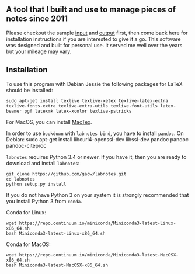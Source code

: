 ## A tool that I built and use to manage pieces of notes since 2011

Please checkout the sample [input](https://github.com/gaow/labnotes/blob/master/vignette/example.notes) and [output](http://bioinformatics.org/labnotes) first, then come back here for installation instructions if you are interested to give it a go. This software was designed and built for personal use. It served me well over the years but your mileage may vary.

## Installation

To use this program with Debian Jessie the following packages for LaTeX should be installed:
```
sudo apt-get install texlive texlive-xetex texlive-latex-extra texlive-fonts-extra texlive-extra-utils texlive-font-utils latex-beamer pgf latexmk latex-xcolor texlive-pstricks 
```
For MacOS, you can install [MacTex](http://tug.org/mactex/).

In order to use `bookdown` with `labnotes bind`, you have to install `pandoc`. On Debian:
sudo apt-get install libcurl4-openssl-dev libssl-dev pandoc pandoc pandoc-citeproc

`labnotes` requires Python 3.4 or newer. If you have it, then you are ready to download and install `labnotes`:

```
git clone https://github.com/gaow/labnotes.git
cd labnotes
python setup.py install
```

If you do not have Python 3 on your system it is strongly recommended that you install Python 3 from `conda`.

Conda for Linux:
```
wget https://repo.continuum.io/miniconda/Miniconda3-latest-Linux-x86_64.sh
bash Miniconda3-latest-Linux-x86_64.sh
```

Conda for MacOS:
```
wget https://repo.continuum.io/miniconda/Miniconda3-latest-MacOSX-x86_64.sh
bash Miniconda3-latest-MacOSX-x86_64.sh
```
